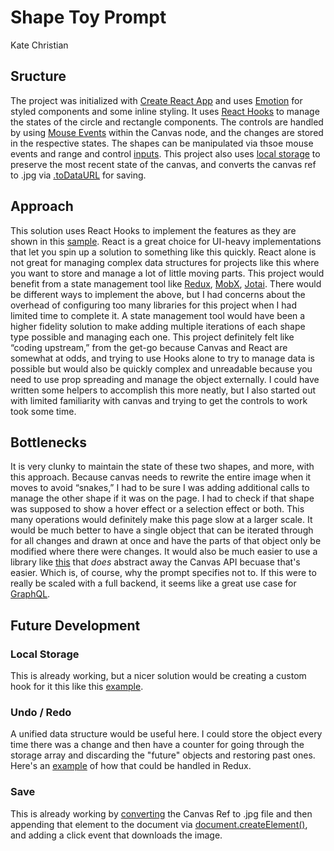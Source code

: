 # Shape Toy Prompt 
Kate Christian

## Sructure
The project was initialized with [Create React App](https://create-react-app.dev/) and uses [Emotion](https://emotion.sh/docs/styled) for styled components and some inline styling. It uses [React Hooks](https://reactjs.org/docs/hooks-intro.html) to manage the states of the circle and rectangle components. The controls are handled by using [Mouse Events](https://developer.mozilla.org/en-US/docs/Web/API/Element#mouse_events) within the Canvas node, and the changes are stored in the respective states. The shapes can be manipulated via thsoe mouse events and range and control [inputs](https://developer.mozilla.org/en-US/docs/Web/HTML/Element/input). This project also uses [local storage](https://developer.mozilla.org/en-US/docs/Web/API/Window/localStorage) to preserve the most recent state of the canvas, and converts the canvas ref to .jpg via [.toDataURL](https://developer.mozilla.org/en-US/docs/Web/API/HTMLCanvasElement/toDataURL) for saving.

## Approach

This solution uses React Hooks to implement the features as they are shown in this [sample](https://youtu.be/0ZUG57eZwx4). React is a great choice for UI-heavy implementations that let you spin up a solution to something like this quickly. React alone is not great for managing complex data structures for projects like this where you want to store and manage a lot of little moving parts. This project would benefit from a state management tool like [Redux](https://redux.js.org/), [MobX](https://mobx.js.org/README.html), [Jotai](https://jotai.org/docs/api/core). There would be different ways to implement the above, but I had concerns about the overhead of configuring too many libraries for this project when I had limited time to complete it. A state management tool would have been a higher fidelity solution to make adding multiple iterations of each shape type possible and managing each one. This project definitely felt like “coding upstream,” from the get-go because Canvas and React are somewhat at odds, and trying to use Hooks alone to try to manage data is possible but would also be quickly complex and unreadable because you need to use prop spreading and manage the object externally. I could have written some helpers to accomplish this more neatly, but I also started out with limited familiarity with canvas and trying to get the controls to work took some time.

## Bottlenecks

It is very clunky to maintain the state of these two shapes, and more, with this approach. Because canvas needs to rewrite the entire image when it moves to avoid “snakes,” I had to be sure I was adding additional calls to manage the other shape if it was on the page. I had to check if that shape was supposed to show a hover effect or a selection effect or both. This many operations would definitely make this page slow at a larger scale. It would be much better to have a single object that can be iterated through for all changes and drawn at once and have the parts of that object only be modified where there were changes. It would also be much easier to use a library like [this](https://konvajs.org/) that *does* abstract away the Canvas API becuase that's easier. Which is, of course, why the prompt specifies not to. If this were to really be scaled with a full backend, it seems like a great use case for [GraphQL](https://graphql.org/).

## Future Development
### Local Storage

This is already working, but a nicer solution would be creating a custom hook for it this like this [example](https://blog.logrocket.com/using-localstorage-react-hooks/).

### Undo / Redo

A unified data structure would be useful here. I could store the object every time there was a change and then have a counter for going through the storage array and discarding the "future" objects and restoring past ones. Here's an [example](https://redux.js.org/usage/implementing-undo-history) of how that could be handled in Redux.

### Save

This is already working by [converting](https://developer.mozilla.org/en-US/docs/Web/API/HTMLCanvasElement/toDataURL) the Canvas Ref to .jpg file and then appending that element to the document via [document.createElement()](https://developer.mozilla.org/en-US/docs/Web/API/Document/createElement), and adding a click event that downloads the image. 
